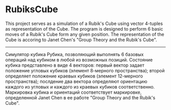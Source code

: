 # RubiksCube
This project serves as a simulation of a Rubik's Cube using vector 4-tuples as representation of the Cube. 
The program is designed to perform 6 basic moves of a Rubik's Cube form any given position. The representation of the Cube is accoring to Janet Chen's "Group Theory and the Rubik's Cube".

-----------

Cимулятор кубика Рубика, позволяющий выполнять 6 базовых операций над кубиком в любой из возможных позиций.
Состояние кубика представлено в виде 4 векторов: первый вектор задает положение угловых кубиков (элемент 8-мерного 
пространства); второй определяет положение краевых кубиков (элемент 12-мерного пространства); послдение два вектора 
определяют ориентацию каждого из угловых и каждого из краевых кубиков соответственно. Маркировка кубика и ориентаций
соответствует маркировке, определенной Janet Chen в ее работе "Group Theory and the Rubik's Cube".
